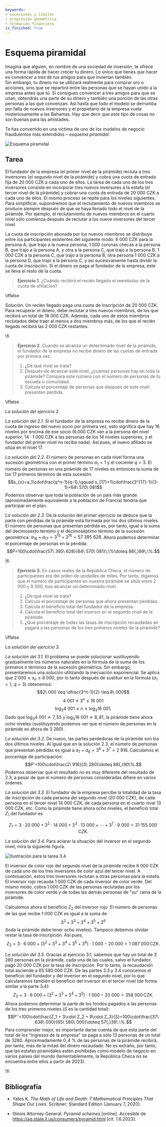 ```yaml
---
keywords:
- sucesiones y límites
- progresión geométrica
- formación financiera
is_finished: true
---
```


# Esquema piramidal
Imagina que alguien, en nombre de una sociedad de inversión, te ofrece una forma rápida de hacer crecer tu dinero.
Lo único que tienes que hacer es convencer a tres de tus amigos para que inviertan también.  
Sin embargo, tu dinero no se utilizará realmente para comprar oro o acciones, sino que se repartirá entre las personas que se hayan unido a la empresa antes que tú. 
Si consigues convencer a tres amigos para que se unan, obtendrás una parte de su dinero y también una porción de las otras personas a las que convenzan. 
Así hasta que todo el modelo se derrumba por falta de nuevos inversores y el propietario de la empresa vuela misteriosamente a las Bahamas. 
Hay que decir que este tipo de cosas no son buenas para las amistades.

Te has convertido en una víctima de uno de los modelos de negocio fraudulentos más extendidos – *esquema piramidal*.

![Esquema piramidal](pyramida.png)

## Tarea

El fundador de la empresa (el primer nivel de la pirámide) recluta a tres inversores
(el segundo nivel de la pirámide) y cobra una cuota de entrada fija de 20 000 CZK a cada uno de ellos.
La tarea de cada uno de los tres inversores consiste en incorporar tres nuevos inversores a la estafa
(el tercer nivel de la pirámide) y cobrar una cuota de entrada de 20 000 CZK a cada uno de ellos. 
El mismo proceso se repite para los niveles siguientes. Para simplificar, supondremos que el reclutamiento
de nuevos miembros se produce siempre después de que se haya llenado todo el nivel de la pirámide. Por ejemplo, el reclutamiento de nuevos miembros
en el cuarto nivel sólo comienza después de reclutar a los nueve inversores del tercer nivel.

La cuota de inscripción abonada por los nuevos miembros se distribuye entre los participantes existentes del siguiente modo: 
6 000 CZK para la persona A, que trajo a la nueva persona, 
1.000 coronas checas a la persona B, que trajo a la persona A, y otra a la persona C, que trajo a la persona B.
1 000 CZK a la persona C, que trajo a la persona B, otra persona
1 000 CZK a la persona D, que trajo a la persona C, y así sucesivamente hasta dividir la cuota de inscripción. 
Si el dinero se paga al fundador de la empresa, éste se lleva el resto de la cuota.

>**Ejercicio 1.** ¿Cuándo recibirá el recién llegado el reembolso de la cuota de afiliación?

\iffalse

*Solución.* Un recién llegado paga una cuota de inscripción de 20 000 CZK. Para recuperar el dinero, debe reclutar a tres nuevos miembros, de los que recibirá un total de 18 000 CZK. Además, cada uno de estos miembros reclutados debe traer al menos a dos miembros más, de los que el recién llegado recibirá las 2 000 CZK restantes.

\fi

>**Ejercicio 2.**
>Cuando se alcanza un determinado nivel de la pirámide, el fundador de 
>la empresa no recibe dinero de las cuotas de entrada por primera vez.
>
>1. ¿De qué nivel se trata?
>2. Después de alcanzar este nivel, ¿cuántas personas hay en toda la pirámide? Compara este número con el número de personas de tu escuela o comunidad.   
>3. Calcula el porcentaje de personas que después de este nivel presentan pérdida.

\iffalse

*La solución del ejercicio 2.*

*La solución del 2.1.*  Si el fundador de la empresa no recibe dinero de la cuota de ingreso del nuevo socio por primera vez, esto significa que hay 16 niveles por encima de ese socio (6.000 CZK van a la persona del nivel superior, $14\cdot 1\ 000$ CZK a las personas de los 14 niveles superiores, y el fundador del primer nivel no recibe nada). Así pues, el nuevo afiliado se sitúa en el nivel 17.

*La solución del 2.2.* El número de personas en cada nivel forma una sucesión geométrica con el primer término $a_1=1$ y el cociente $q=3$. 
El número de personas en una pirámide de 17 niveles es entonces la suma de los 17 primeros términos de esta sucesión. $$s_{n}=a_1\cdot\frac{q^n-1}{q-1},\qquad s_{17}=1\cdot\frac{3^{17}-1}{3-1}=64\ 570\ 081$$ 
Podemos observar que toda la población de un país más grande (aproximadamente equivalente a la población de Francia) tendría que participar en el plan.

*La solución del 2.3.* De la solución del primer ejercicio se deduce que la parte con pérdidas de la pirámide está formada por los dos últimos niveles. El número de personas que presentan pérdida es, por tanto, igual a la suma del decimosexto término
y el decimoséptimo término de la sucesión geométrica: $a_{16}+a_{17}=3^{15}+3^{16}=57\ 395\ 628$. Ahora podemos determinar el porcentaje de personas en la pérdida:
$$P=100\cdot\frac{57\ 395\ 628}{64\ 570\ 081}\,\%\doteq 88{,}89\,\%.$$

\fi

>**Ejercicio 3.**
>En casos reales de la República Checa, el número de participantes era del orden de unidades de miles.
>Por tanto, digamos que el número de participantes en nuestra
pirámide se sitúa entre 2 000 y 8 000, tras alcanzar un determinado nivel.
>
>1. ¿De qué nivel se trata?
>2. Calcula el porcentaje de personas que ahora presentan pérdidas.
>3. Calcula el beneficio total del fundador de la empresa.
>4. Calcula el beneficio total del inversor en el segundo nivel de la pirámide.
>5. ¿Qué porcentaje de todas las tasas de inscripción recaudadas se
>   pagará a las personas de los tres primeros niveles de la pirámide?

\iffalse

*La solución del ejercicio 3.*

*La solución del 3.1.* El problema se puede solucionar sustituyendo gradualmente los números naturales en la fórmula de la suma de los primeros
$n$ términos de la sucesión geométrica. Sin embargo, presentaremos una solución utilizando la inecuación exponencial.
Se aplica que $2\ 000 \leq s_n \leq  8\ 000$, por lo tanto después de sustituir en la fórmula ($a_1=1$, $q=3$) 
obtenemos: $$2\ 000  \leq  \dfrac{3^n-1}{2}  \leq  8\ 000$$ $$4\ 001  \leq   3^n  \leq   16\ 001$$ $$\log_3 4\ 001  \leq   n  \leq   \log_3 16\ 001.$$ Dado que $\log_3 4\ 001 \doteq 7{,}55$ y $\log_3 16\ 001 \doteq 8{,}81$,
la pirámide tiene ahora ocho niveles (sustituyendo podemos ver que el número de personas en la pirámide
es ahora de 3 280).

*La solución del 3.2.* De nuevo, las partes perdedoras de la pirámide son los dos últimos niveles. Al igual que en la solución 2.3, el número de personas que presentan pérdidas es igual a $a_7+a_8=3^6+3^7=2\ 916$. Calculamos el porcentaje de participación: $$P'=100\cdot\frac{2\ 916}{3\ 280}\doteq 88{,}90\%.$$
Podemos observar que el resultado no es muy diferente del resultado de 2.3, a pesar de que el número de personas consideradas difiere en varios órdenes.

*La solución del 3.3.* El fundador de la empresa percibe la totalidad de la tasa de inscripción de cada persona del segundo nivel
(20 000 CZK), de cada persona en el tercer nivel 14 000 CZK, de cada persona
en el cuarto nivel 13 000 CZK, etc. Como la pirámide tiene ahora ocho niveles, el beneficio total  $Z_1$ del fundador es 

$$Z_1=3\cdot 20\ 000 + 3^2\cdot 14\ 000 + 3^3\cdot 13\ 000 + \cdots + 3^7\cdot 9\ 000 = 31\ 155\ 000\,\text{CZK}.$$

*La solución del 3.4.* Para aclarar la situación del inversor en el segundo nivel, mira la siguiente figura.

![Ilustración para la tarea 3.4](pyramida2.png)
 
El inversor de color rojo del segundo nivel de la pirámide recibe 6 000 CZK de cada uno de los tres inversores de color azul del tercer nivel. A continuación, estos tres inversores reclutan a otras personas para la estafa. El inversor rojo recauda 1 000 CZK de cada inversor de color verde. Del mismo modo, cobra 1 000 CZK de las personas reclutadas por los inversores de color verde y de todas las demás personas de "su" rama de la pirámide.
  
Calculemos ahora el beneficio $Z_2$ del inversor rojo. El número de personas de las que recibe 1 000 CZK es igual a la suma de $$3^2 + 3^3 + 3^4 + 3^5 + 3^6$$ (toda la pirámide debe tener ocho niveles). Tampoco debemos olvidar restar la tasa de inscripción. Así pues, $$Z_2=3\cdot 6\ 000 + (3^2+3^3 + 3^4 + 3^5 + 3^6 )\cdot 1\ 000 - 20\ 000 = 1\ 087\ 000\,\text{CZK}.$$ 

*La solución del 3.5.* Gracias al ejercicio 3.1, sabemos que hay un total de 3 280 personas en la pirámide, cada una de las cuales, salvo el fundador, pagó 20 000 CZK por la tasa de inscripción. Por lo tanto, la recaudación total asciende a 65 580 000 CZK. De las partes 3.3 y 3.4 conocemos el beneficio del fundador y del inversor en el segundo nivel, por lo que calcularemos también el beneficio del inversor en el tercer nivel (de forma similar a la parte 3.4): $$Z_3=3\cdot 6\ 000 + (3^2+3^3 + 3^4 + 3^5 )\cdot 1\ 000 - 20\ 000 = 358\ 000\,\text{CZK}. $$ Ahora podemos determinar la parte de los fondos pagados a las personas de los tres primeros niveles ($S$ es la cantidad total): $$P''=100\cdot\frac{Z_1 + 3\cdot Z_2 + 9\cdot Z_3}{S}=100\cdot\frac{37\ 638\ 000}{65\ 580\ 000}\doteq 57{,}39\ \%.$$ Para comprender mejor, es importante darse cuenta de que esta parte del total de los "ingresos de la empresa" se paga a sólo 13 personas de un total de 3280. Aproximadamente $0{,}4\ \%$ de las personas de la pirámide recibirá, por tanto, más de la mitad del dinero recaudado. No es extraño, por tanto, que las estafas piramidales estén prohibidas como modelo de negocio en varios países del mundo (lamentablemente, la República Checa no se encuentra entre ellos a partir de 2023).

\fi

## Bibliografía

* Yates K. *The Math of Life and Death: 7 Mathematical Principles That Shape Our Lives*. Scribner; Standard Edition (January 7, 2020). 

* Illinois Attorney General. *Pyramid schemes* [online]. Accesible de
<https://ag.state.il.us/consumers/pyramid.html> [cit. 1.6.2023].

